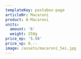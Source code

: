 ```yaml
---
templateKey: pastabox-page
articleNr: Macaroni
product: B-Macaroni
units:
  amount: '6'
  weight: 250g
price_ep: '5.50'
price_vp: 8.--
image: /assets/macaroni_5ei.jpg
---
```


